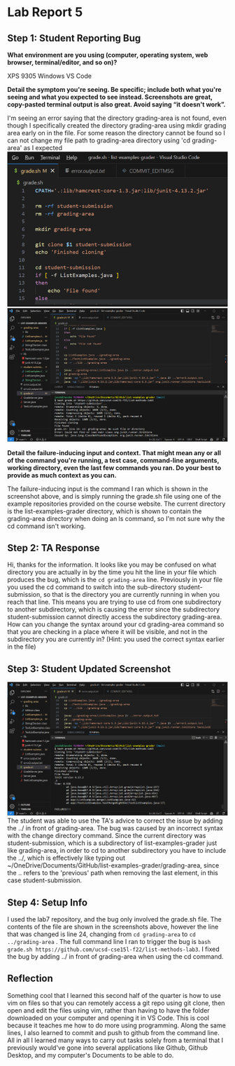 # Lab Report 5
## Step 1: Student Reporting Bug

**What environment are you using (computer, operating system, web browser, terminal/editor, and so on)?**

XPS 9305 Windows VS Code

**Detail the symptom you're seeing. Be specific; include both what you're seeing and what you expected to see instead. Screenshots are great, copy-pasted terminal output is also great. Avoid saying “it doesn't work”.**

I'm seeing an error saying that the directory grading-area is not found, even though I specifically created the directory grading-area using mkdir grading area early on in the file. 
For some reason the directory cannot be found so I can not change my file path to grading-area directory using 'cd grading-area' as I expected
![Image](otro.png)
![Image](este.png)

**Detail the failure-inducing input and context. That might mean any or all of the command you're running, a test case, command-line arguments, working directory, even the last few commands you ran. Do your best to provide as much context as you can.**

The failure-inducing input is the command I ran which is shown in the screenshot above, and is simply running the grade.sh file using one of the example repositories provided on the course website. The current directory is the list-examples-grader directory, which is shown to contain the grading-area directory when doing an ls command, so I'm not sure why the cd command isn't working. 

## Step 2: TA Response
Hi, thanks for the information. It looks like you may be confused on what directory you are actually in by the time you hit the line in your file which produces the bug, which is the `cd grading-area` line. Previously in your file you used the cd command to switch into the sub-directory student-submission, so that is the directory you are currently running in when you reach that line. This means you are trying to use cd from one subdirectory to another subdirectory, which is causing the error since the subdirectory student-submission cannot directly access the subdirectory grading-area. How can you change the syntax around your cd grading-area command so that you are checking in a place where it will be visible, and not in the subdirectory you are currently in? (Hint: you used the correct syntax earlier in the file)

## Step 3: Student Updated Screenshot
![Image](https://github.com/djketchum/cse15l-lab-reports/blob/2d4bb5e00860a74c07bed12127f55557f0e4ded7/2023-06-05%20(6).png)
The student was able to use the TA's advice to correct the issue by adding the ../ in front of grading-area. The bug was caused by an incorrect syntax with the change directory command. Since the current directory was student-submission, which is a subdirectory of list-examples-grader just like grading-area, in order to cd to another subdirectory you have to include the ../, which is effectively like typing out  ~/OneDrive/Documents/GitHub/list-examples-grader/grading-area, since the .. refers to the 'previous' path when removing the last element, in this case student-submission.

## Step 4: Setup Info
I used the lab7 repository, and the bug only involved the grade.sh file. The contents of the file are shown in the screenshots above, however the line that was changed is line 24, changing from `cd grading-area` to `cd ../grading-area` . The full command line I ran to trigger the bug is `bash grade.sh https://github.com/ucsd-cse15l-f22/list-methods-lab3`. I fixed the bug by adding ../ in front of grading-area when using the cd command.

## Reflection
Something cool that I learned this second half of the quarter is how to use vim on files so that you can remotely access a git repo using git clone, then open and edit the files using vim, rather than having to have the folder downloaded on your computer and opening it in VS Code. This is cool because it teaches me how to do more using programming. Along the same lines, I also learned to commit and push to github from the command line. All in all I learned many ways to carry out tasks solely from a terminal that I previously would've gone into several applications like Github, Github Desktop, and my computer's Documents to be able to do. 




